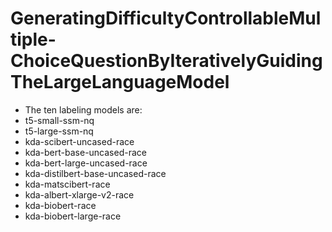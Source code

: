 # GeneratingDifficultyControllableMultiple-ChoiceQuestionByIterativelyGuidingTheLargeLanguageModel
+ The ten labeling models are:
+ t5-small-ssm-nq
+ t5-large-ssm-nq
+ kda-scibert-uncased-race
+ kda-bert-base-uncased-race
+ kda-bert-large-uncased-race
+ kda-distilbert-base-uncased-race
+ kda-matscibert-race
+ kda-albert-xlarge-v2-race
+ kda-biobert-race
+ kda-biobert-large-race





